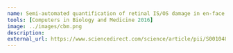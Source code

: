```yaml
---
name: Semi-automated quantification of retinal IS/OS damage in en-face OCT image
tools: [Computers in Biology and Medicine 2016]
image: ../images/cbm.png
description: 
external_url: https://www.sciencedirect.com/science/article/pii/S0010482515003832
---
```

